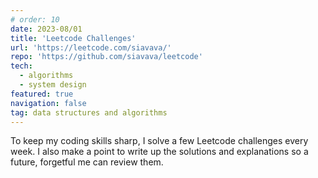 ```yaml
---
# order: 10
date: 2023-08/01
title: 'Leetcode Challenges'
url: 'https://leetcode.com/siavava/'
repo: 'https://github.com/siavava/leetcode'
tech:
  - algorithms
  - system design
featured: true
navigation: false
tag: data structures and algorithms
---
```


To keep my coding skills sharp, I solve a few Leetcode challenges every week.
I also make a point to write up the solutions and explanations
so a future, forgetful me can review them.
